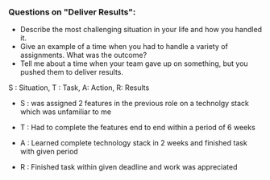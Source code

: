 ### Questions on "Deliver Results":

-   Describe the most challenging situation in your life and how you handled it.
-   Give an example of a time when you had to handle a variety of assignments. What was the outcome?
-   Tell me about a time when your team gave up on something, but you pushed them to deliver results.

S : Situation, T : Task, A: Action, R: Results

-   S : was assigned 2 features in the previous role on a technolgy stack which was unfamiliar to me
    
-   T : Had to complete the features end to end within a period of 6 weeks
    
-   A :  Learned complete technology stack in 2 weeks and finished task with given period
    
-   R : Finished task within given deadline and work was appreciated
    

